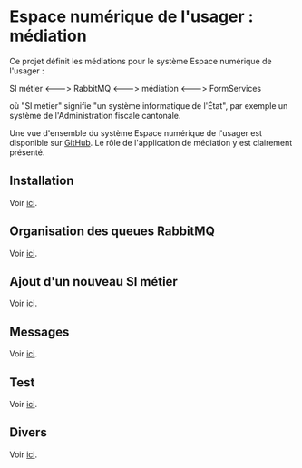 # Espace numérique de l'usager : médiation

Ce projet définit les médiations pour le système Espace numérique de l'usager :

SI métier <---> RabbitMQ <---> médiation <---> FormServices

où "SI métier" signifie "un système informatique de l'État", par exemple un système
de l'Administration fiscale cantonale.

Une vue d'ensemble du système Espace numérique de l'usager est disponible sur
[GitHub](https://github.com/Espace-numerique-de-l-usager/enu-geneve).
Le rôle de l'application de médiation y est clairement présenté.

## Installation

Voir [ici](docs/installation.md).

## Organisation des queues RabbitMQ

Voir [ici](docs/queues_rabbitmq.md).

## Ajout d'un nouveau SI métier

Voir [ici](docs/nouveau_si_metier.md).

## Messages

Voir [ici](docs/messages.md).

## Test

Voir [ici](docs/test.md).

## Divers

Voir [ici](docs/divers.md).
